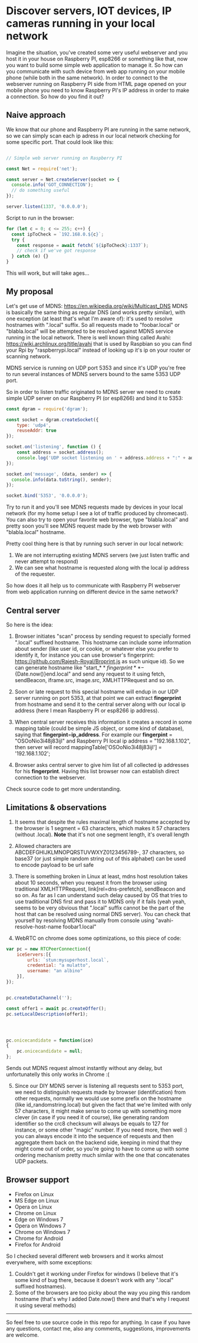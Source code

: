 # Discover servers, IOT devices, IP cameras running in your local network

Imagine the situation, you've created some very useful webserver and you host it in your house on Raspberry PI, esp8266 or something like that, now you want to build some simple web application to manage it. So how can you communicate with such device from web app running on your mobile phone (while both in the same network). In order to connect to the webserver running on Raspberry PI side from HTML page opened on your mobile phone you need to know Raspberry PI's IP address in order to make a connection. So how do you find it out?

## Naive approach

We know that our phone and Raspberry PI are running in the same network, so we can simply scan each ip adress in our local network checking for some specific port. That could look like this:

```javascript

// Simple web server running on Raspberry PI

const Net = require('net');

const server = Net.createServer(socket => {
  console.info('GOT_CONNECTION');
  // do something useful
});

server.listen(1337, '0.0.0.0');
```

Script to run in the browser:

```javascript
for (let c = 0; c <= 255; c++) {
  const ipToCheck = `192.168.0.${c}`;
  try {
    const response = await fetch(`${ipToCheck}:1337`);
    // check if we've got response
  } catch (e) {}
}
```

This will work, but will take ages...

## My proposal

Let's get use of MDNS: https://en.wikipedia.org/wiki/Multicast_DNS
MDNS is basically the same thing as regular DNS (and works pretty similar), with one exception (at least that's what I'm aware of): it's used to resolve hostnames with ".local" suffix. So all requests made to "foobar.local" or "blabla.local" will be attempted to be resolved against MDNS service running in the local network. There is well known thing called Avahi: https://wiki.archlinux.org/title/avahi that is used by Raspbian so you can find your Rpi by "raspberrypi.local" instead of looking up it's ip on your router or scanning network.

MDNS service is running on UDP port 5353 and since it's UDP you're free to run several instances of MDNS servers bound to the same 5353 UDP port.

So in order to listen traffic originated to MDNS server we need to create simple UDP server on our Raspberry PI (or esp8266) and bind it to 5353:

```javascript
const dgram = require('dgram');

const socket = dgram.createSocket({
	type: 'udp4',
	reuseAddr: true
});

socket.on('listening', function () {
	const address = socket.address();
	console.log('UDP socket listening on ' + address.address + ":" + address.port);
});

socket.on('message', (data, sender) => {
  console.info(data.toString(), sender);
});

socket.bind('5353', '0.0.0.0');
```

Try to run it and you'll see MDNS requests made by devices in your local network (for my home setup I see a lot of traffic produced by chromecast). You can also try to open your favorite web browser, type "blabla.local" and pretty soon you'll see MDNS request made by the web browser with "blabla.local" hostname.

Pretty cool thing here is that by running such server in our local network:

1. We are not interrupting existing MDNS servers (we just listen traffic and never attempt to respond)
2. We can see what hostname is requested along with the local ip address of the requester.

So how does it all help us to communicate with Raspberry PI webserver from web application running on different device in the same network?

## Central server

So here is the idea:

1. Browser initiates "scan" process by sending request to specially formed ".local" suffixed hostname. This hostname can include some information about sender (like user id, or cookie, or whatever else you prefer to identify it, for instance you can use browser's fingerprint: https://github.com/Rajesh-Royal/Broprint.js as such unique id). So we can generate hostname like "start_${**fingerprint**}-${Date.now()}end.local" and send any request to it using fetch, sendBeacon, iframe.src, image.src, XMLHTTPRequest and so on. 

2. Soon or late request to this special hostname will endup in our UDP server running on port 5353, at that point we can extract **fingerprint** from hostname and send it to the central server along with our local ip address (here I mean Raspberry PI or esp8266 ip address).

3. When central server receives this information it creates a record in some mapping table (could be simple JS object, or some kind of database), saying that **fingerpint**=**ip_address**. For example our **fingerpint** = "OSOoNio3i48j83ijI" and Raspberry PI local ip address = "192.168.1.102", then server will record mappingTable['OSOoNio3i48j83ijI'] = '192.168.1.102';

4. Browser asks central server to give him list of all collected ip addresses for his **fingerprint**. Having this list browser now can establish direct connection to the webserver.

Check source code to get more understanding.

## Limitations & observations

1. It seems that despite the rules maximal length of hostname accepted by the browser is 1 segment = 63 characters, which makes it 57 characters (without .local). **Note** that it's not one segment length, it's overall length

2. Allowed characters are ABCDEFGHIJKLMNOPQRSTUVWXYZ0123456789-, 37 characters, so base37 (or just simple random string out of this alphabet) can be used to encode payload to be url safe

3. There is something broken in Linux at least, mdns host resolution takes about 10 seconds, when you request it from the browser using traditional XMLHTTPRequest, link[rel=dns-prefetch], sendBeacon and so on. As far as I can understand such delay caused by OS that tries to use traditional DNS first and pass it to MDNS only if it fails (yeah yeah, seems to be very obvious that ".local" suffix cannot be the part of the host that can be resolved using normal DNS server). You can check that yourself by resolving MDNS manually from console using "avahi-resolve-host-name foobar1.local"

4. WebRTC on chrome does some optimizations, so this piece of code:

```javascript
var pc = new RTCPeerConnection({
	iceServers:[{
		urls: `stun:mysuperhost.local`,
		credential: "a mulatto",
		username: "an albino"
	}],
});


pc.createDataChannel('');

const offer1 = await pc.createOffer();
pc.setLocalDescription(offer1);




pc.onicecandidate = function(ice)
{
	pc.onicecandidate = null;
};
```

Sends out MDNS request almost instantly without any delay, but unfortunatelly this only works in Chrome :(

5. Since our DIY MDNS server is listening all requests sent to 5353 port, we need to distinguish requests made by browser (identification) from other requests, normally we would use
some prefix on the hostname (like id_randomstring.local) but given the fact that we're limited with only 57 characters, it might make sense to come up with something more clever (in case if you need it of course), like generating random identifier so the crc8 checksum will always be equals to 127 for instance, or some other "magic" number. If you need more, then well :) you can always encode it into the sequence of requests and then aggregate them back on the backend side, keeping in mind that they might come out of order, so you're going to have to come up with some ordering mechanism pretty much similar with the one that concatenates UDP packets.

## Browser support

- Firefox on Linux
- MS Edge on Linux
- Opera on Linux
- Chrome on Linux
- Edge on Windows 7
- Opera on Windows 7
- Chrome on Windows 7
- Chrome for Android
- Firefox for Android

So I checked several different web browsers and it works almost everywhere, with some exceptions:

1. Couldn't get it working under Firefox for windows (I believe that it's some kind of bug there, because it doesn't work with any ".local" suffixed hostnames).
2. Some of the browsers are too picky about the way you ping this random hostname (that's why I added Date.now() there and that's why I request it using several methods)

-----

So feel free to use source code in this repo for anything. In case if you have any questions, contact me, also any comments, suggestions, improvements are welcome.


